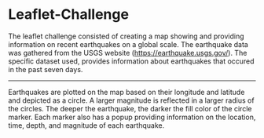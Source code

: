 # **Leaflet-Challenge**

The leaflet challenge consisted of creating a map showing and providing information on recent earthquakes on a global scale.
The earthquake data was gathered from the USGS website (https://earthquake.usgs.gov/). The specific dataset used, provides information about earthquakes that occured in the past seven days. 

---

Earthquakes are plotted on the map based on their longitude and latitude and depicted as a circle. A larger magnitude is reflected in a larger radius of the circles. The deeper the earthquake, the darker the fill color of the circle marker. Each marker also has a popup providing information on the location, time, depth, and magnitude of each earthquake.  